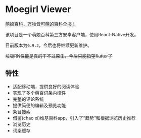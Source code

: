 # Moegirl Viewer

[萌娘百科，万物皆可萌的百科全书！](https://zh.moegirl.org/Mainpage)

该项目是一个萌娘百科第三方安卓客户端，使用React-Native开发。

目前版本为<code>0.9.2</code>，今后也将继续更新维护。

<del>垃圾RN性能是真的干不过原生，今后只能指望flutter了</del>

## 特性

* 适配移动端，提供良好的阅读体验
* 实现了多个萌百词条内控件
* 完整的评论系统
* 提供简便的编辑及预览功能
* 条目搜索
* 借鉴(chao xi)维基百科app，引入了“趋势”和根据浏览历史推荐
* 浏览历史
* 词条缓存

